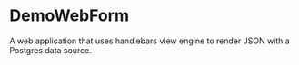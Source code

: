 # DemoWebForm
A web application that uses handlebars view engine to render JSON with a Postgres data source. 
